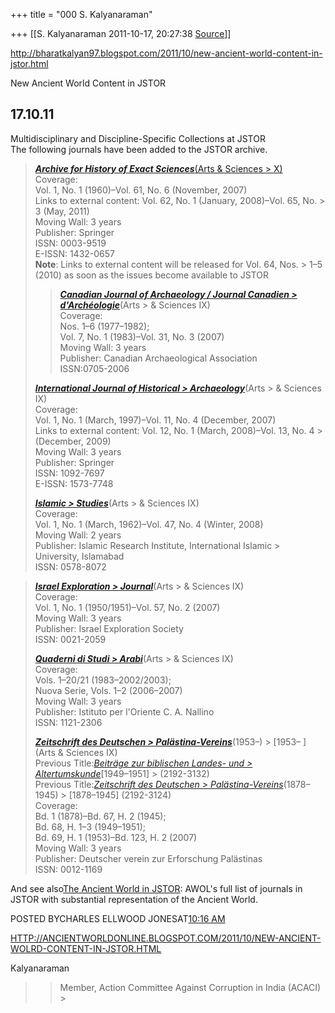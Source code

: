 +++
title = "000 S. Kalyanaraman"

+++
[[S. Kalyanaraman	2011-10-17, 20:27:38 [Source](https://groups.google.com/g/bvparishat/c/cpFnXwe0Qyc)]]



<http://bharatkalyan97.blogspot.com/2011/10/new-ancient-world-content-in-jstor.html>

  

New Ancient World Content in JSTOR

## 17.10.11

Multidisciplinary and Discipline-Specific Collections at JSTOR  
The following journals have been added to the JSTOR archive.

> [***Archive for History of Exact Sciences***(Arts & Sciences > X)](http://www.jstor.org/action/showPublication?journalCode=archhistexacscie)  
> Coverage:  
> Vol. 1, No. 1 (1960)–Vol. 61, No. 6 (November, 2007)  
> Links to external content: Vol. 62, No. 1 (January, 2008)–Vol. 65, No. > 3 (May, 2011)  
> Moving Wall: 3 years  
> Publisher: Springer  
> ISSN: 0003-9519  
> E-ISSN: 1432-0657  
> **Note**: Links to external content will be released for Vol. 64, Nos. > 1–5 (2010) as soon as the issues become available to JSTOR  
> > [***Canadian Journal of Archaeology / Journal Canadien > d'Archéologie***](http://www.jstor.org/action/showPublication?journalCode=canajarch)(Arts > & Sciences IX)  
> Coverage:  
> Nos. 1–6 (1977–1982);  
> Vol. 7, No. 1 (1983)–Vol. 31, No. 3 (2007)  
> Moving Wall: 3 years  
> Publisher: Canadian Archaeological Association  
> ISSN:[](http://draft.blogger.com/goog_585299682)0705-2006  
>   
>   
> [***International Journal of Historical > Archaeology***](http://www.jstor.org/action/showPublication?journalCode=intjhistarch)(Arts > & Sciences IX)  
> Coverage:  
> Vol. 1, No. 1 (March, 1997)–Vol. 11, No. 4 (December, 2007)  
> Links to external content: Vol. 12, No. 1 (March, 2008)–Vol. 13, No. 4 > (December, 2009)  
> Moving Wall: 3 years  
> Publisher: Springer  
> ISSN: 1092-7697  
> E-ISSN: 1573-7748  
>   
>   
> [***Islamic > Studies***](http://www.jstor.org/action/showPublication?journalCode=islamicstudies)(Arts > & Sciences IX)  
> Coverage:  
> Vol. 1, No. 1 (March, 1962)–Vol. 47, No. 4 (Winter, 2008)  
> Moving Wall: 2 years  
> Publisher: Islamic Research Institute, International Islamic > University, Islamabad  
> ISSN: 0578-8072

> [***Israel Exploration > Journal***](http://www.jstor.org/action/showPublication?journalCode=israexplj)(Arts > & Sciences IX)  
> Coverage:  
> Vol. 1, No. 1 (1950/1951)–Vol. 57, No. 2 (2007)  
> Moving Wall: 3 years  
> Publisher: Israel Exploration Society  
> ISSN: 0021-2059  
>   
>   
> [***Quaderni di Studi > Arabi***](http://www.jstor.org/action/showPublication?journalCode=quadstudarab)(Arts > & Sciences IX)  
> Coverage:  
> Vols. 1–20/21 (1983–2002/2003);  
> Nuova Serie, Vols. 1–2 (2006–2007)  
> Moving Wall: 3 years  
> Publisher: Istituto per l'Oriente C. A. Nallino  
> ISSN: 1121-2306  
>   
>   
> [***Zeitschrift des Deutschen > Palästina-Vereins***](http://www.jstor.org/action/showPublication?journalCode=zeitdeutpalavere)(1953–) > \[1953– \] (Arts & Sciences IX)  
> Previous Title:[*Beiträge zur biblischen Landes- und > Altertumskunde*](http://www.jstor.org/action/showPublication?journalCode=beitbibllandalte)\[1949–1951\] > (2192-3132)  
> Previous Title:[*Zeitschrift des Deutschen > Palästina-Vereins*](http://www.jstor.org/action/showPublication?journalCode=zeitdeutpalaver2)(1878–1945) > \[1878–1945\] (2192-3124)  
> Coverage:  
> Bd. 1 (1878)–Bd. 67, H. 2 (1945);  
> Bd. 68, H. 1–3 (1949–1951);  
> Bd. 69, H. 1 (1953)–Bd. 123, H. 2 (2007)  
> Moving Wall: 3 years  
> Publisher: Deutscher verein zur Erforschung Palästinas  
> ISSN: 0012-1169

  

And see also[The Ancient World in JSTOR](http://ancientworldonline.blogspot.com/2009/06/ancient-world-in-jstor.html): AWOL's full list of journals in JSTOR with substantial representation of the Ancient World.[  
](http://draft.blogger.com/blogger.g?blogID=116259103207720939)

POSTED BYCHARLES ELLWOOD JONESAT[10:16 AM](http://ancientworldonline.blogspot.com/2011/10/new-ancient-wolrd-content-in-jstor.html "permanent link")

[HTTP://ANCIENTWORLDONLINE.BLOGSPOT.COM/2011/10/NEW-ANCIENT-WOLRD-CONTENT-IN-JSTOR.HTML](http://ancientworldonline.blogspot.com/2011/10/new-ancient-wolrd-content-in-jstor.html)

  

Kalyanaraman

  

> 
> > 
> > Member, Action Committee Against Corruption in India (ACACI) >
> 
> > 

  

  

